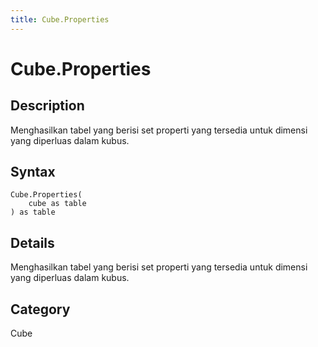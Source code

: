 ```yaml
---
title: Cube.Properties
---
```


# Cube.Properties


## Description

Menghasilkan tabel yang berisi set properti yang tersedia untuk dimensi yang diperluas dalam kubus.


## Syntax

```powerquery
Cube.Properties(
    cube as table
) as table
```


## Details

Menghasilkan tabel yang berisi set properti yang tersedia untuk dimensi yang diperluas dalam kubus.



## Category
Cube
